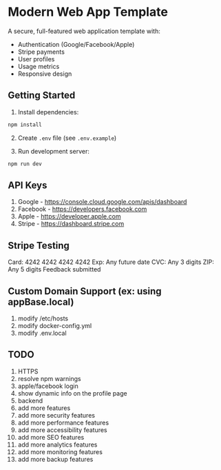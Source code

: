 # Modern Web App Template

A secure, full-featured web application template with:
- Authentication (Google/Facebook/Apple)
- Stripe payments
- User profiles
- Usage metrics
- Responsive design

## Getting Started

1. Install dependencies:
```bash
npm install
```

2. Create `.env` file (see `.env.example`)

3. Run development server:
```bash
npm run dev
```

## API Keys
1. Google - https://console.cloud.google.com/apis/dashboard
2. Facebook - https://developers.facebook.com
3. Apple - https://developer.apple.com
2. Stripe - https://dashboard.stripe.com

## Stripe Testing

Card: 4242 4242 4242 4242
Exp: Any future date
CVC: Any 3 digits
ZIP: Any 5 digits
Feedback submitted

## Custom Domain Support (ex: using appBase.local)

1. modify /etc/hosts
2. modify docker-config.yml
3. modify .env.local


## TODO
1. HTTPS
2. resolve npm warnings
3. apple/facebook login
4. show dynamic info on the profile page
5. backend
6. add more features
7. add more security features
8. add more performance features
9. add more accessibility features
10. add more SEO features
11. add more analytics features
12. add more monitoring features
13. add more backup features